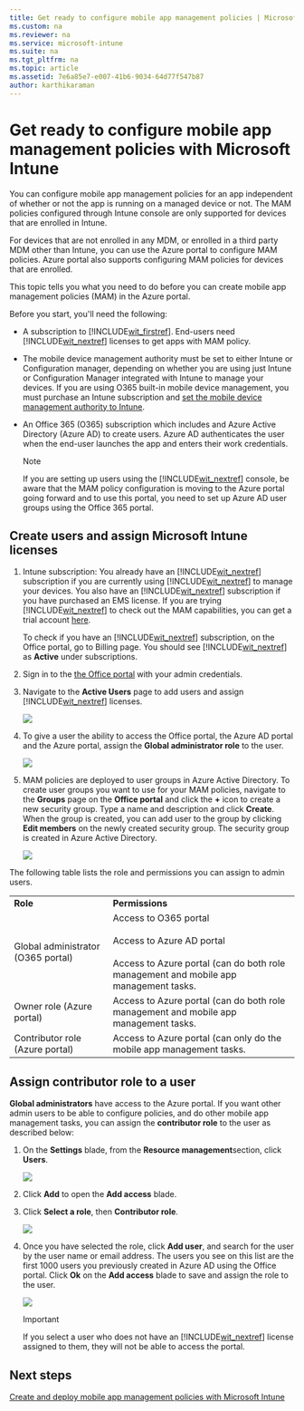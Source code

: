 ```yaml
---
title: Get ready to configure mobile app management policies | Microsoft Intune
ms.custom: na
ms.reviewer: na
ms.service: microsoft-intune
ms.suite: na
ms.tgt_pltfrm: na
ms.topic: article
ms.assetid: 7e6a85e7-e007-41b6-9034-64d77f547b87
author: karthikaraman
---
```

# Get ready to configure mobile app management policies with Microsoft Intune
You can configure mobile app management policies for an app independent of whether or not the app is running on a managed device or not. The MAM policies configured through Intune console are only supported for devices that are enrolled in Intune.  

For devices that are not enrolled in any MDM, or enrolled in a third party MDM other than Intune, you can use the Azure portal to configure MAM policies.  Azure portal also supports configuring MAM policies for devices that are enrolled.

This topic tells you what you need to do before you can create mobile app management policies (MAM) in the Azure portal.


Before you start, you'll need the following:

-   A subscription to [!INCLUDE[wit_firstref](../includes/wit_firstref_md.md)].    End-users need [!INCLUDE[wit_nextref](../includes/wit_nextref_md.md)] licenses to get apps with MAM policy.
-   The mobile device management authority must be set to either Intune or Configuration manager, depending on whether you are using just Intune or Configuration Manager integrated with Intune to manage your devices. If you are using O365 built-in mobile device management, you must purchase an Intune subscription and [set the mobile device management authority to Intune](Set-mobile-device-management-authority-and-configure-Microsoft-Intune.md).
-   An Office 365 (O365) subscription which includes and Azure Active Directory (Azure AD) to create users. Azure AD authenticates the user when the end-user launches the app and enters their work credentials.

    > [!NOTE]
    > If you are setting up users using the [!INCLUDE[wit_nextref](../includes/wit_nextref_md.md)] console, be aware that the MAM policy configuration is moving to the Azure portal going forward and to use this portal, you need to set up Azure AD user groups using the Office 365 portal.


## Create users and assign Microsoft Intune licenses

1. Intune subscription: You   already have an [!INCLUDE[wit_nextref](../includes/wit_nextref_md.md)] subscription if you are currently using [!INCLUDE[wit_nextref](../includes/wit_nextref_md.md)] to manage your devices.  You also have an [!INCLUDE[wit_nextref](../includes/wit_nextref_md.md)] subscription if you have purchased an EMS license. If you are trying [!INCLUDE[wit_nextref](../includes/wit_nextref_md.md)] to check out the MAM capabilities, you can get a trial account [here](http://www.microsoft.com/en-us/server-cloud/products/microsoft-intune/).

    To check if you have an [!INCLUDE[wit_nextref](../includes/wit_nextref_md.md)] subscription, on the Office portal, go to Billing page.  You should see [!INCLUDE[wit_nextref](../includes/wit_nextref_md.md)] as **Active** under subscriptions.

2.  Sign in to the   [the Office portal](http://portal.office.com) with your admin credentials.

3.  Navigate to the **Active Users** page to add users and assign [!INCLUDE[wit_nextref](../includes/wit_nextref_md.md)] licenses.

    ![](../media/AppManagement/OfficePortal_AddUsers.png)

4.  To give a user the ability to access the Office portal, the Azure AD portal and the Azure  portal, assign the **Global administrator role** to the user.

    ![](../media/AppManagement/OfficePortal_AddRoletoUser.png)

5.  MAM policies are deployed to user groups in Azure Active Directory. To create user groups you want to use for your MAM policies, navigate to the **Groups** page on the **Office  portal** and click the **+** icon to create a new security group.  Type a name and description and click **Create**. When the group is created, you can add user to the group by clicking **Edit members** on the newly created security group. The security group is created in Azure Active Directory.

    ![](../media/AppManagement/OfficePortal_CreateGroups.png)

The following table lists the role and permissions you can assign to admin users.

|||
|-|-|
|**Role**|**Permissions**|
|Global administrator (O365 portal)|Access to O365 portal<br /><br />Access to  Azure AD portal<br /><br />Access to Azure  portal (can do both role management and mobile app management tasks.|
|Owner role (Azure  portal)|Access to Azure  portal (can do both role management and mobile app management tasks.|
|Contributor role (Azure  portal)|Access to Azure  portal (can only do the mobile app management tasks.|

## Assign contributor role to a user

**Global administrators** have access to the Azure portal.  If you want other admin users to be able to configure policies, and do other mobile app management tasks, you can assign the **contributor role** to the user as described below:


1.  On the **Settings** blade,  from the **Resource management**section, click **Users**.

    ![](../media/AppManagement/AzurePortal_MAM_AddUsers.png)

2.  Click **Add** to open the **Add access** blade.

3.  Click **Select a role**, then **Contributor role**.

    ![](../media/AppManagement/AzurePortal_MAM_AddRole.png)

4.  Once you have selected the role, click **Add user**, and search for the user by the user name or email address. The users you see on this list are the first 1000 users you previously created in Azure AD using the Office portal. Click **Ok** on the **Add access** blade to save and assign the role to the user.

    ![](../media/AppManagement/AzurePortal_MAM_AddusertoRole.png)

    > [!IMPORTANT]
    > If you select a user who does not have an [!INCLUDE[wit_nextref](../includes/wit_nextref_md.md)] license assigned to them, they will not be able to access the portal.

## Next steps
[Create and deploy mobile app management policies with Microsoft Intune](Create-and-deploy-mobile-app-management-policies-with-Microsoft-Intune.md)
